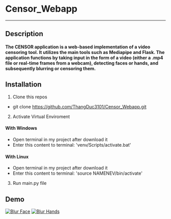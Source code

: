 # Censor_Webapp
---
## Description
#### The CENSOR application is a web-based implementation of a video censoring tool. It utilizes the main tools such as Mediapipe and Flask. The application functions by taking input in the form of a video (either a .mp4 file or real-time frames from a webcam), detecting faces or hands, and subsequently blurring or censoring them.
## Installation
1. Clone this repos
- git clone https://github.com/ThangDuc3101/Censor_Webapp.git
2. Activate Virtual Enviroment
#### With Windows
  - Open terminal in my project after download it
  - Enter this content to terminal: 'venv/Scripts/activate.bat'
#### With Linux
  - Open terminal in my project after download it
  - Enter this content to terminal: 'source NAMENEV/bin/activate'
3. Run main.py file
## Demo
[![Blur Face]()](https://github.com/ThangDuc3101/Censor_Webapp/blob/master/static/videos/demo1.mp4)
[![Blur Hands]()](https://github.com/ThangDuc3101/Censor_Webapp/blob/master/static/videos/demo2.mp4)

